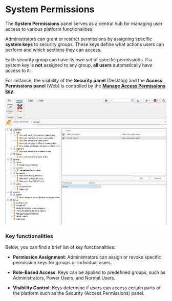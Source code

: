 # System Permissions

The **System Permissions** panel serves as a central hub for managing user access to various platform functionalities. 

Administrators can grant or restrict permissions by assigning specific **system keys** to security groups. These keys define what actions users can perform and which sections they can access. 

Each security group can have its own set of specific permissions. If a system key is **not** assigned to any group, **all users** automatically have access to it.

For instance, the visibility of the **Security panel** (Desktop) and the **Access Permissions panel** (Web) is controlled by the **[Manage Access Permissions key](manage-access-permissions.md)**.

![pictures](pictures/System_permissions_overview_17_12.png)

### Key functionalities

Below, you can find a brief list of key functionalities:

* **Permission Assignment**: Administrators can assign or revoke specific permission keys for groups or individual users.

* **Role-Based Access**: Keys can be applied to predefined groups, such as Administrators, Power Users, and Normal Users.

* **Visibility Control**: Keys determine if users can access certain parts of the platform such as the Security (Access Permissions) panel.
